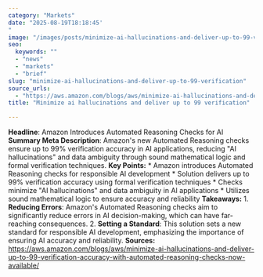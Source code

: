 ```yaml
---
category: "Markets"
date: "2025-08-19T18:18:45'"
image: "/images/posts/minimize-ai-hallucinations-and-deliver-up-to-99-verification.png"
seo:
  keywords: ""
  - "news"
  - "markets"
  - "brief"
slug: "minimize-ai-hallucinations-and-deliver-up-to-99-verification"
source_urls:
  - "https://aws.amazon.com/blogs/aws/minimize-ai-hallucinations-and-deliver-up-to-99-verification-accuracy-with-automated-reasoning-checks-now-available/"
title: "Minimize ai hallucinations and deliver up to 99 verification"

---
```


**Headline**: Amazon Introduces Automated Reasoning Checks for AI  **Summary Meta Description**: Amazon's new Automated Reasoning checks ensure up to 99% verification accuracy in AI applications, reducing "AI hallucinations" and data ambiguity through sound mathematical logic and formal verification techniques.  **Key Points:**  * Amazon introduces Automated Reasoning checks for responsible AI development * Solution delivers up to 99% verification accuracy using formal verification techniques * Checks minimize "AI hallucinations" and data ambiguity in AI applications * Utilizes sound mathematical logic to ensure accuracy and reliability  **Takeaways:**  1. **Reducing Errors**: Amazon's Automated Reasoning checks aim to significantly reduce errors in AI decision-making, which can have far-reaching consequences. 2. **Setting a Standard**: This solution sets a new standard for responsible AI development, emphasizing the importance of ensuring AI accuracy and reliability.  **Sources:** https://aws.amazon.com/blogs/aws/minimize-ai-hallucinations-and-deliver-up-to-99-verification-accuracy-with-automated-reasoning-checks-now-available/